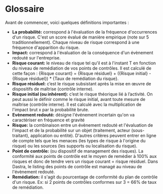 # Glossaire



Avant de commencer, voici quelques définitions importantes :

* **La probabilité:** correspond à l'évaluation de la fréquence d'occurrences d'un risque. C'est un score évalué de manière empirique (note sur 5 traditionnellement). Chaque niveau de risque correspond à une fréquence d'apparition du risque.
* **Impact:** correspond à l'évaluation de la conséquence d'un évènement redouté sur l'entreprise.
* **Risque courant:** le niveau de risque tel qu'il est à l'instant T en fonction du niveau de remédiation de vos points de contrôles. Il est calculé de cette façon : {Risque courant} = {Risque résiduel} + ({Risque initial} - {Risque résiduel}) \* {Taux de remédiation du risque}.
* **Risque résiduel:** c’est le risque subsistant après la mise en œuvre de dispositifs de maîtrise (contrôle interne).
* **Risque initial (ou inhérent):** c’est le risque théorique lié à l’activité. On peut aussi le définir comme le risque initial, avant toute mesure de maîtrise (contrôle interne). Il est calculé avec la multiplication de l'impact brut x par la probabilité brute.
* **Evènement redouté:** désigne l'événement incertain qu'on va caractériser en fréquence et gravité
* **Risque:** la combinaison entre un évènement redouté et l'évaluation de l'impact et de la probabilité sur un objet (traitement, acteur (sous-traitant), application ou entité). D'autres critères peuvent entrer en ligne de compte tels que les menaces (les types de risque à l'origine du risque) ou les sources (les supports ou localisation du risque).
* **Point de contrôle:** (ou dispositif de management des risques). La conformité aux points de contrôle est le moyen de remédier à 100% aux risques et donc de tendre vers un risque courant = risque résiduel. Dans Dastra, le listing des points de contrôle est managé au niveau de l'évènement redouté.
* **Remédiation:** il s'agit du pourcentage de conformité du plan de contrôle d'un risque. Ex: si 2 points de contrôles conformes sur 3 = 66% de taux de remédiation.
